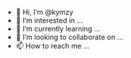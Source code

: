 - 👋 Hi, I’m @kymzy
- 👀 I’m interested in ...
- 🌱 I’m currently learning ...
- 💞️ I’m looking to collaborate on ...
- 📫 How to reach me ...

<!---
kymzy/kymzy is a ✨ special ✨ repository because its `README.md` (this file) appears on your GitHub profile.
You can click the Preview link to take a look at your changes.
--->
